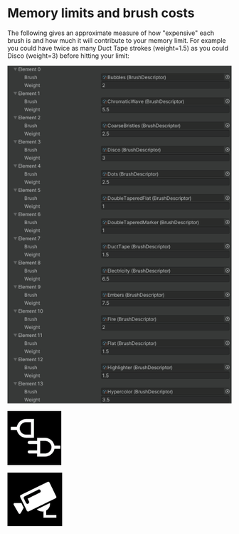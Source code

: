 # Memory limits and brush costs

The following gives an approximate measure of how "expensive" each brush is and how much it will contribute to your memory limit. For example you could have twice as many Duct Tape strokes (weight=1.5) as you could Disco (weight=3) before hitting your limit:

![](<../../.gitbook/assets/image (7) (1).png>)

![](<../../.gitbook/assets/image (8).png>)

![](<../../.gitbook/assets/image (9).png>)
